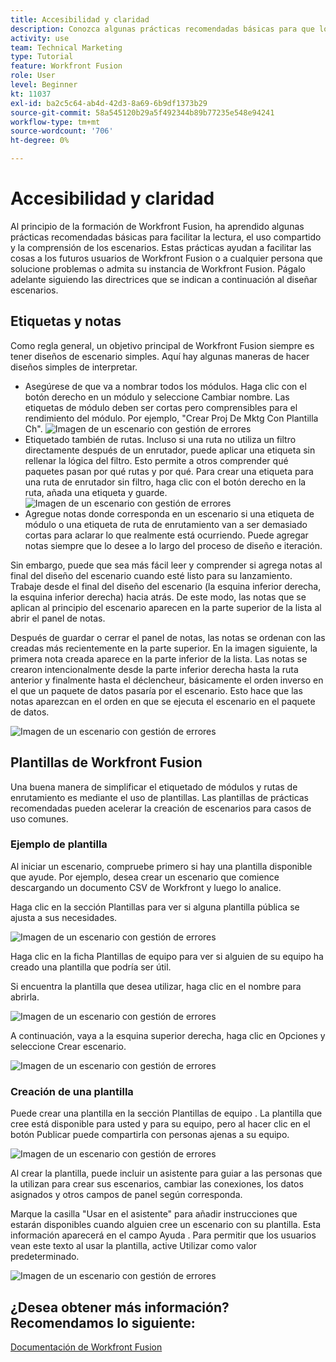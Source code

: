 ```yaml
---
title: Accesibilidad y claridad
description: Conozca algunas prácticas recomendadas básicas para que los escenarios sean fáciles de leer, compartir y comprender.
activity: use
team: Technical Marketing
type: Tutorial
feature: Workfront Fusion
role: User
level: Beginner
kt: 11037
exl-id: ba2c5c64-ab4d-42d3-8a69-6b9df1373b29
source-git-commit: 58a545120b29a5f492344b89b77235e548e94241
workflow-type: tm+mt
source-wordcount: '706'
ht-degree: 0%

---
```


# Accesibilidad y claridad

Al principio de la formación de Workfront Fusion, ha aprendido algunas prácticas recomendadas básicas para facilitar la lectura, el uso compartido y la comprensión de los escenarios. Estas prácticas ayudan a facilitar las cosas a los futuros usuarios de Workfront Fusion o a cualquier persona que solucione problemas o admita su instancia de Workfront Fusion. Págalo adelante siguiendo las directrices que se indican a continuación al diseñar escenarios.

## Etiquetas y notas

Como regla general, un objetivo principal de Workfront Fusion siempre es tener diseños de escenario simples. Aquí hay algunas maneras de hacer diseños simples de interpretar.

* Asegúrese de que va a nombrar todos los módulos. Haga clic con el botón derecho en un módulo y seleccione Cambiar nombre. Las etiquetas de módulo deben ser cortas pero comprensibles para el rendimiento del módulo. Por ejemplo, &quot;Crear Proj De Mktg Con Plantilla Ch&quot;.
   ![Imagen de un escenario con gestión de errores](assets/design-optimization-and-testing-1.png)
* Etiquetado también de rutas. Incluso si una ruta no utiliza un filtro directamente después de un enrutador, puede aplicar una etiqueta sin rellenar la lógica del filtro. Esto permite a otros comprender qué paquetes pasan por qué rutas y por qué. Para crear una etiqueta para una ruta de enrutador sin filtro, haga clic con el botón derecho en la ruta, añada una etiqueta y guarde.
   ![Imagen de un escenario con gestión de errores](assets/design-optimization-and-testing-2.png)
* Agregue notas donde corresponda en un escenario si una etiqueta de módulo o una etiqueta de ruta de enrutamiento van a ser demasiado cortas para aclarar lo que realmente está ocurriendo. Puede agregar notas siempre que lo desee a lo largo del proceso de diseño e iteración.

Sin embargo, puede que sea más fácil leer y comprender si agrega notas al final del diseño del escenario cuando esté listo para su lanzamiento. Trabaje desde el final del diseño del escenario (la esquina inferior derecha, la esquina inferior derecha) hacia atrás. De este modo, las notas que se aplican al principio del escenario aparecen en la parte superior de la lista al abrir el panel de notas.

Después de guardar o cerrar el panel de notas, las notas se ordenan con las creadas más recientemente en la parte superior. En la imagen siguiente, la primera nota creada aparece en la parte inferior de la lista. Las notas se crearon intencionalmente desde la parte inferior derecha hasta la ruta anterior y finalmente hasta el déclencheur, básicamente el orden inverso en el que un paquete de datos pasaría por el escenario. Esto hace que las notas aparezcan en el orden en que se ejecuta el escenario en el paquete de datos.

![Imagen de un escenario con gestión de errores](assets/design-optimization-and-testing-3.png)

## Plantillas de Workfront Fusion

Una buena manera de simplificar el etiquetado de módulos y rutas de enrutamiento es mediante el uso de plantillas. Las plantillas de prácticas recomendadas pueden acelerar la creación de escenarios para casos de uso comunes.

### Ejemplo de plantilla

Al iniciar un escenario, compruebe primero si hay una plantilla disponible que ayude. Por ejemplo, desea crear un escenario que comience descargando un documento CSV de Workfront y luego lo analice.

Haga clic en la sección Plantillas para ver si alguna plantilla pública se ajusta a sus necesidades.

![Imagen de un escenario con gestión de errores](assets/design-optimization-and-testing-4.png)

Haga clic en la ficha Plantillas de equipo para ver si alguien de su equipo ha creado una plantilla que podría ser útil.

Si encuentra la plantilla que desea utilizar, haga clic en el nombre para abrirla.

![Imagen de un escenario con gestión de errores](assets/design-optimization-and-testing-5.png)

A continuación, vaya a la esquina superior derecha, haga clic en Opciones y seleccione Crear escenario.

![Imagen de un escenario con gestión de errores](assets/design-optimization-and-testing-6.png)

### Creación de una plantilla

Puede crear una plantilla en la sección Plantillas de equipo . La plantilla que cree está disponible para usted y para su equipo, pero al hacer clic en el botón Publicar puede compartirla con personas ajenas a su equipo.

![Imagen de un escenario con gestión de errores](assets/design-optimization-and-testing-7.png)

Al crear la plantilla, puede incluir un asistente para guiar a las personas que la utilizan para crear sus escenarios, cambiar las conexiones, los datos asignados y otros campos de panel según corresponda.

Marque la casilla &quot;Usar en el asistente&quot; para añadir instrucciones que estarán disponibles cuando alguien cree un escenario con su plantilla. Esta información aparecerá en el campo Ayuda . Para permitir que los usuarios vean este texto al usar la plantilla, active Utilizar como valor predeterminado.

![Imagen de un escenario con gestión de errores](assets/design-optimization-and-testing-8.png)

## ¿Desea obtener más información? Recomendamos lo siguiente:

[Documentación de Workfront Fusion](https://experienceleague.adobe.com/docs/workfront/using/adobe-workfront-fusion/workfront-fusion-2.html?lang=en)
